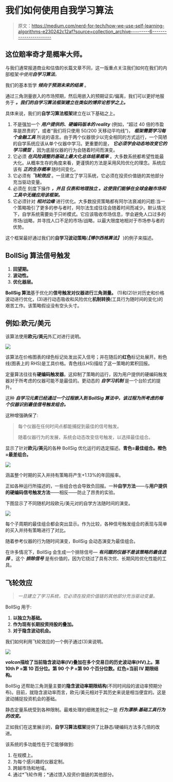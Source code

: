 # 我们如何使用自我学习算法

> 原文：<https://medium.com/nerd-for-tech/how-we-use-self-learning-algorithms-e230242c12af?source=collection_archive---------6----------------------->

## 这位赔率奇才是概率大师。

与我们通常报道商业和估值的长篇文章不同，这一版重点关注我们如何在我们的内部框架*中使用**自学习算法**。*

我们的基本哲学 ***倾向于预测未来的结果*** 。

通过三角测量嵌入的市场预期，然后用嵌入的预期证实/偏离，我们可以更好地服务于 ***。我们的自学习算法框架建立在类似的博弈论哲学之上。***

具体来说，我们的**自学习算法框架**建立在以下基础之上。

1.  不是强加一个 ***用户提供的、硬编码版本的 reality*** (例如，“超过 40 倍的市盈率是昂贵的”，或者“我们将只使用 50/200 天移动平均线”)， ***框架需要学习每个金融工具*** 所说的语言。由于两个仪器很少以完全相同的方式运行，一个简陋的自学系统应该从单个仪器中学习。更重要的是， ***它必须学会动态地改变它的学习模型*** ，因为底层仪器的行为会随着时间而演变。
2.  它必须 ***在风险调整的基础上最大化总体结果概率*** 。大多数系统都希望性能最大化。从概率生存的角度来看，更谨慎的方法是采用风险优化的理念。系统应该有 ***正的生存概率*** 随时间变化。
3.  它必须有 ***飞轮效应*** 。一旦建立了学习系统，它必须在投资价值链的其他部分充当驱动变量。
4.  必须在 刻度下操作 ***，并且 ***仪表和地理独立*** 。这使我们能够在全球金融市场和工具中无缝应用该框架。***
5.  它必须针对 ***相对边缘*** 进行优化。大多数投资策略都有阿尔法衰减的问题:当一个策略吸引了更多的参与者时，阿尔法生成往往会随着时间而减少。默认情况下，自学系统需要处于只听模式。它应该吸收市场信息，学会避免人口过多的市场/战略，并寻找人口不足的市场/战略，以最大限度地相对于市场参与者的优势。

这个框架最好通过我们的**自学习波动策略**(***【博尔西格算法】*** )的例子来描述。

## **BollSig 算法信号触发**

1.  **回望期。**
2.  **波动性。**
3.  **优化器层。**

**BollSig 算法**基于优化的**信号触发对仪器进行三角测量。** (1)和(2)针对历史和价格波动进行优化，(3)进行动态吸收和风险优化**机制转换**(工具行为随时间的变化)的艰苦工作。该策略假设没有空头头寸。

## **例如:欧元/美元**

该算法使用**欧元/美元**外汇对进行说明。

![](img/368765a97a921c498ad0940fcc88894b.png)

该算法在价格图表的绿色标记处发出买入信号；并在随后的**红色**标记处展开。粉色线(图表上的 RHS)是工具价格。青色线(LHS)描绘了这一策略的累积回报。

定量算法往往有**硬编码触发器**。这抑制了策略的运行，因为用户提供的硬编码触发器对于所考虑的仪器可能不是最佳的。更动态的 ***自学习机制*** 是一个台阶式的提升。

这种 ***自学习元素已经通过一个过程嵌入到 BollSig 算法中，该过程为所考虑的每个仪器识别最佳信号触发组合。***

这种增强确保了:

> 每个仪器在任何时间点都能捕捉到最佳的信号触发。
> 
> 随着仪器行为的发展，系统会动态改变信号触发，以选择最佳组合。

显示了针对**欧元/美元**的各种 BollSig 优化运行的选定描述。**青色=最佳组合。橙色=最差组合。**

![](img/78829813e13a8627368e35eceb651fd3.png)

涵盖整个时期的买入并持有策略将产生+1.13%的年回报率。

正如各种运行所描述的，一些组合也会导致负回报。一种**自学方法**——与**用户提供的硬编码信号触发方法**——相反——防止了昂贵的实验。

下图显示了不同随机时段欧元/美元对的自学方法随时间的演变。

![](img/1444bd3c00b45f9a6cf4b98bd42b11dd.png)

每个子周期的最佳组合都会突出显示。作为比较，各种信号触发组合的表现与简单的买入并持有策略进行了对比。

随着参考仪器的行为随时间演变，BollSig 会动态演变为最佳组合。

在许多情况下，BollSig 会生成一个排除信号— ***有问题的仪器不是该策略的最佳选择*** 。这个 ***排除信号*** 是有价值的，因为它绕过了具有次优、长期风险优化性能的工具。

## 飞轮效应

> *一旦建立了学习系统，它必须在投资价值链的其他部分充当驱动变量。*

BollSig 用于:

1.  **以独立为基础。**
2.  **作为现有长期投资持股的叠加。**
3.  **对于隐含波动机会。**

我们如何利用飞轮效应的一个例子通过(3)来说明。

![](img/3f239977a198f7f539affad869a950da.png)

***volcon*描绘了当前隐含波动率(IV)叠加在多个交易日的历史波动率(HV)上。第 10th P =第 10 百分位。第 90 个 P =第 90 个百分位数。红色=当前 IV 期限结构。**

BollSig 还帮助三角测量主要的**隐含波动率期限结构**(不同时间段的波动率预期分布)。目前，就隐含波动率而言，欧元/美元相对于其历史来说是相当便宜的。这是波动捕捉投资机会的基础。

静态定量系统受到各种限制。最难处理的细微差别之一是 ***行为漂移:基础工具行为的改变。***

正如我们在这里展示的，**自学习算法框架**提供了比静态/硬编码方法多几倍的改进。

该系统的多功能性在于它能够做到:

1.  在规模上。
2.  为每个感兴趣的仪器定制。
3.  跨越市场和地域。
4.  通过*飞轮作用；*通过馈入投资价值链的其他部分。